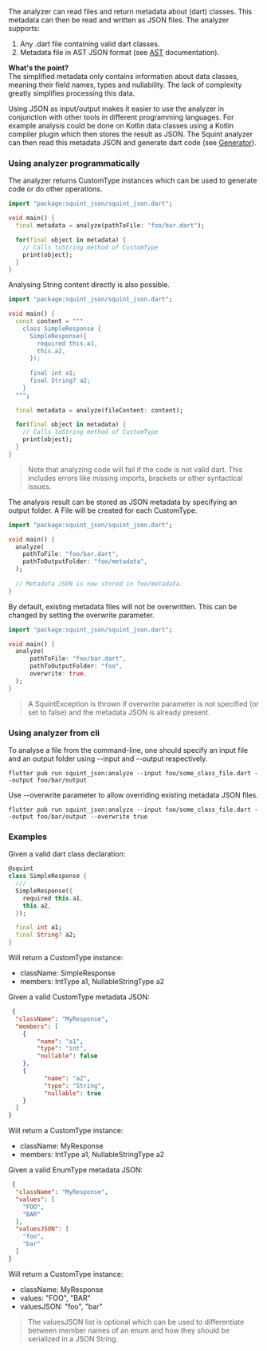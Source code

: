 The analyzer can read files and return metadata about (dart) classes.
This metadata can then be read and written as JSON files. The analyzer supports:
1. Any .dart file containing valid dart classes.
2. Metadata file in AST JSON format (see [AST](ast.md) documentation).

<b>What's the point?</b></br>
The simplified metadata only contains information about data classes, meaning
their field names, types and nullability. The lack of complexity greatly simplifies
processing this data.

Using JSON as input/output makes it easier to use the analyzer in conjunction with other
tools in different programming languages. For example analysis could be done on Kotlin data classes 
using a Kotlin compiler plugin which then stores the result as JSON. The Squint analyzer can then
read this metadata JSON and generate dart code (see [Generator](generator.md)).

### Using analyzer programmatically

The analyzer returns CustomType instances which can be used to generate code or do other operations.

```dart
import "package:squint_json/squint_json.dart";

void main() {
  final metadata = analyze(pathToFile: "foo/bar.dart");

  for(final object in metadata) {
    // Calls toString method of CustomType
    print(object); 
  }
}
```

Analysing String content directly is also possible.

```dart
import "package:squint_json/squint_json.dart";

void main() {
  const content = """
    class SimpleResponse {
      SimpleResponse({
        required this.a1,
        this.a2,
      });
    
      final int a1;
      final String? a2;
    }
  """;
  
  final metadata = analyze(fileContent: content);

  for(final object in metadata) {
    // Calls toString method of CustomType
    print(object);
  }
}
```

> Note that analyzing code will fail if the code is not valid dart. 
> This includes errors like missing imports, brackets or other syntactical issues.

The analysis result can be stored as JSON metadata by specifying an output folder. A File will be created for each CustomType.

```dart
import "package:squint_json/squint_json.dart";

void main() {
  analyze(
    pathToFile: "foo/bar.dart",
    pathToOutputFolder: "foo/metadata",
  );
  
  // Metadata JSON is now stored in foo/metadata.
}
```

By default, existing metadata files will not be overwritten. This can be changed by setting the overwrite parameter.

```dart
import "package:squint_json/squint_json.dart";

void main() {
  analyze(
      pathToFile: "foo/bar.dart",
      pathToOutputFolder: "foo",
      overwrite: true,
  );
}
```

> A SquintException is thrown if overwrite parameter is not specified (or set to false) and the metadata JSON is already present.

### Using analyzer from cli

To analyse a file from the command-line, one should specify an input file and an output folder using --input and --output respectively.

```shell
flutter pub run squint_json:analyze --input foo/some_class_file.dart --output foo/bar/output
```

Use --overwrite parameter to allow overriding existing metadata JSON files.

```shell
flutter pub run squint_json:analyze --input foo/some_class_file.dart --output foo/bar/output --overwrite true
```

### Examples
Given a valid dart class declaration:

```dart
@squint
class SimpleResponse {
  ///
  SimpleResponse({
    required this.a1,
    this.a2,
  });

  final int a1;
  final String? a2;
}
```

Will return a CustomType instance:
- className: SimpleResponse
- members: IntType a1, NullableStringType a2

Given a valid CustomType metadata JSON:

```json
 {
  "className": "MyResponse",
  "members": [ 
    {
        "name": "a1",
        "type": "int",
        "nullable": false
    },
    {
          "name": "a2",
          "type": "String",
          "nullable": true
    } 
  ]
}
```

Will return a CustomType instance:
- className: MyResponse
- members: IntType a1, NullableStringType a2

Given a valid EnumType metadata JSON:

```json
 {
  "className": "MyResponse",
  "values": [ 
    "FOO",
    "BAR"
  ],
  "valuesJSON": [
    "foo",
    "bar"
  ]
}
```

Will return a CustomType instance:
- className: MyResponse
- values: "FOO", "BAR"
- valuesJSON: "foo", "bar"

> The valuesJSON list is optional which can be used to differentiate between
> member names of an enum and how they should be serialized in a JSON String.